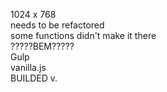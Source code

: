 1024 x 768 <br>
needs to be refactored <br>
some functions didn't make it there <br>
?????BEM????? <br>
Gulp<br>
vanilla.js <br>
BUILDED v. 
